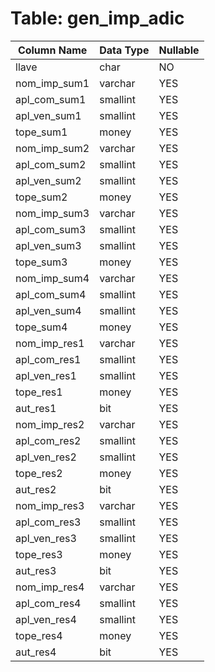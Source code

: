 # Table: gen_imp_adic

| Column Name | Data Type | Nullable |
|-------------|-----------|----------|
| llave | char | NO |
| nom_imp_sum1 | varchar | YES |
| apl_com_sum1 | smallint | YES |
| apl_ven_sum1 | smallint | YES |
| tope_sum1 | money | YES |
| nom_imp_sum2 | varchar | YES |
| apl_com_sum2 | smallint | YES |
| apl_ven_sum2 | smallint | YES |
| tope_sum2 | money | YES |
| nom_imp_sum3 | varchar | YES |
| apl_com_sum3 | smallint | YES |
| apl_ven_sum3 | smallint | YES |
| tope_sum3 | money | YES |
| nom_imp_sum4 | varchar | YES |
| apl_com_sum4 | smallint | YES |
| apl_ven_sum4 | smallint | YES |
| tope_sum4 | money | YES |
| nom_imp_res1 | varchar | YES |
| apl_com_res1 | smallint | YES |
| apl_ven_res1 | smallint | YES |
| tope_res1 | money | YES |
| aut_res1 | bit | YES |
| nom_imp_res2 | varchar | YES |
| apl_com_res2 | smallint | YES |
| apl_ven_res2 | smallint | YES |
| tope_res2 | money | YES |
| aut_res2 | bit | YES |
| nom_imp_res3 | varchar | YES |
| apl_com_res3 | smallint | YES |
| apl_ven_res3 | smallint | YES |
| tope_res3 | money | YES |
| aut_res3 | bit | YES |
| nom_imp_res4 | varchar | YES |
| apl_com_res4 | smallint | YES |
| apl_ven_res4 | smallint | YES |
| tope_res4 | money | YES |
| aut_res4 | bit | YES |

